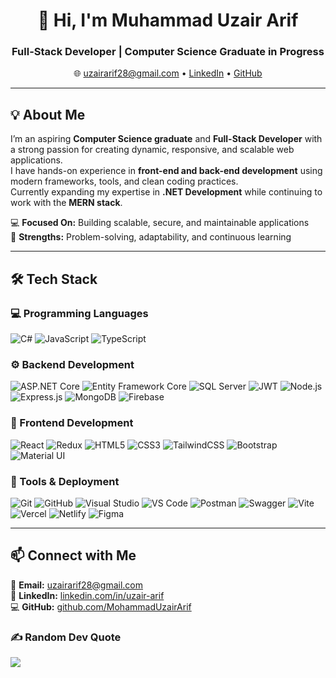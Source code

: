 <h1 align="center">👋 Hi, I'm Muhammad Uzair Arif</h1>
<h3 align="center">Full-Stack Developer | Computer Science Graduate in Progress</h3>

<p align="center">
  🌐 <a href="mailto:uzairarif28@gmail.com">uzairarif28@gmail.com</a> • 
  <a href="https://www.linkedin.com/in/uzair-arif-609204293/">LinkedIn</a> • 
  <a href="https://github.com/MohammadUzairArif">GitHub</a>
</p>

---

## 💡 About Me
I’m an aspiring **Computer Science graduate** and **Full-Stack Developer** with a strong passion for creating dynamic, responsive, and scalable web applications.  
I have hands-on experience in **front-end and back-end development** using modern frameworks, tools, and clean coding practices.  
Currently expanding my expertise in **.NET Development** while continuing to work with the **MERN stack**.  

💻 **Focused On:** Building scalable, secure, and maintainable applications  
🚀 **Strengths:** Problem-solving, adaptability, and continuous learning  

---

## 🛠 Tech Stack

### 💻 Programming Languages  
![C#](https://img.shields.io/badge/C%23-239120.svg?style=for-the-badge&logo=c-sharp&logoColor=white)
![JavaScript](https://img.shields.io/badge/JavaScript-%23323330.svg?style=for-the-badge&logo=javascript&logoColor=%23F7DF1E)
![TypeScript](https://img.shields.io/badge/TypeScript-%23007ACC.svg?style=for-the-badge&logo=typescript&logoColor=white)

### ⚙ Backend Development  
![ASP.NET Core](https://img.shields.io/badge/ASP.NET%20Core-512BD4.svg?style=for-the-badge&logo=dotnet&logoColor=white)
![Entity Framework Core](https://img.shields.io/badge/Entity%20Framework%20Core-512BD4.svg?style=for-the-badge&logo=nuget&logoColor=white)
![SQL Server](https://img.shields.io/badge/SQL%20Server-CC2927.svg?style=for-the-badge&logo=microsoft-sql-server&logoColor=white)
![JWT](https://img.shields.io/badge/JWT-black?style=for-the-badge&logo=JSON%20web%20tokens)
![Node.js](https://img.shields.io/badge/Node.js-6DA55F?style=for-the-badge&logo=node.js&logoColor=white)
![Express.js](https://img.shields.io/badge/Express.js-%23404d59.svg?style=for-the-badge&logo=express&logoColor=%2361DAFB)
![MongoDB](https://img.shields.io/badge/MongoDB-%234ea94b.svg?style=for-the-badge&logo=mongodb&logoColor=white)
![Firebase](https://img.shields.io/badge/Firebase-FFCA28.svg?style=for-the-badge&logo=firebase&logoColor=black)

### 🎨 Frontend Development  
![React](https://img.shields.io/badge/React-%2320232a.svg?style=for-the-badge&logo=react&logoColor=%2361DAFB)
![Redux](https://img.shields.io/badge/Redux-%23593d88.svg?style=for-the-badge&logo=redux&logoColor=white)
![HTML5](https://img.shields.io/badge/HTML5-%23E34F26.svg?style=for-the-badge&logo=html5&logoColor=white)
![CSS3](https://img.shields.io/badge/CSS3-%231572B6.svg?style=for-the-badge&logo=css3&logoColor=white)
![TailwindCSS](https://img.shields.io/badge/TailwindCSS-%2338B2AC.svg?style=for-the-badge&logo=tailwind-css&logoColor=white)
![Bootstrap](https://img.shields.io/badge/Bootstrap-%238511FA.svg?style=for-the-badge&logo=bootstrap&logoColor=white)
![Material UI](https://img.shields.io/badge/Material%20UI-%230081CB.svg?style=for-the-badge&logo=mui&logoColor=white)

### 🧰 Tools & Deployment  
![Git](https://img.shields.io/badge/Git-%23F05033.svg?style=for-the-badge&logo=git&logoColor=white)
![GitHub](https://img.shields.io/badge/GitHub-%23121011.svg?style=for-the-badge&logo=github&logoColor=white)
![Visual Studio](https://img.shields.io/badge/Visual%20Studio-5C2D91.svg?style=for-the-badge&logo=visual-studio&logoColor=white)
![VS Code](https://img.shields.io/badge/VS%20Code-0078d7.svg?style=for-the-badge&logo=visual-studio-code&logoColor=white)
![Postman](https://img.shields.io/badge/Postman-FF6C37.svg?style=for-the-badge&logo=postman&logoColor=white)
![Swagger](https://img.shields.io/badge/Swagger-85EA2D.svg?style=for-the-badge&logo=swagger&logoColor=black)
![Vite](https://img.shields.io/badge/Vite-%23646CFF.svg?style=for-the-badge&logo=vite&logoColor=white)
![Vercel](https://img.shields.io/badge/Vercel-%23000000.svg?style=for-the-badge&logo=vercel&logoColor=white)
![Netlify](https://img.shields.io/badge/Netlify-%23000000.svg?style=for-the-badge&logo=netlify&logoColor=#00C7B7)
![Figma](https://img.shields.io/badge/Figma-F24E1E.svg?style=for-the-badge&logo=figma&logoColor=white)

---

## 📫 Connect with Me  
📧 **Email:** [uzairarif28@gmail.com](mailto:uzairarif28@gmail.com)  
💼 **LinkedIn:** [linkedin.com/in/uzair-arif](https://www.linkedin.com/in/uzair-arif-609204293/)  
💻 **GitHub:** [github.com/MohammadUzairArif](https://github.com/MohammadUzairArif)  



### ✍ Random Dev Quote  
![](https://quotes-github-readme.vercel.app/api?type=horizontal&theme=radical)
